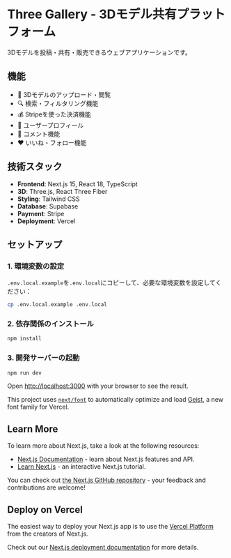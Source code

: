 # Three Gallery - 3Dモデル共有プラットフォーム

3Dモデルを投稿・共有・販売できるウェブアプリケーションです。

## 機能

- 🎨 3Dモデルのアップロード・閲覧
- 🔍 検索・フィルタリング機能
- 💰 Stripeを使った決済機能
- 👤 ユーザープロフィール
- 💬 コメント機能
- ❤️ いいね・フォロー機能

## 技術スタック

- **Frontend**: Next.js 15, React 18, TypeScript
- **3D**: Three.js, React Three Fiber
- **Styling**: Tailwind CSS
- **Database**: Supabase
- **Payment**: Stripe
- **Deployment**: Vercel

## セットアップ

### 1. 環境変数の設定

`.env.local.example`を`.env.local`にコピーして、必要な環境変数を設定してください：

```bash
cp .env.local.example .env.local
```

### 2. 依存関係のインストール

```bash
npm install
```

### 3. 開発サーバーの起動

```bash
npm run dev
```

Open [http://localhost:3000](http://localhost:3000) with your browser to see the result.

This project uses [`next/font`](https://nextjs.org/docs/app/building-your-application/optimizing/fonts) to automatically optimize and load [Geist](https://vercel.com/font), a new font family for Vercel.

## Learn More

To learn more about Next.js, take a look at the following resources:

- [Next.js Documentation](https://nextjs.org/docs) - learn about Next.js features and API.
- [Learn Next.js](https://nextjs.org/learn) - an interactive Next.js tutorial.

You can check out [the Next.js GitHub repository](https://github.com/vercel/next.js) - your feedback and contributions are welcome!

## Deploy on Vercel

The easiest way to deploy your Next.js app is to use the [Vercel Platform](https://vercel.com/new?utm_medium=default-template&filter=next.js&utm_source=create-next-app&utm_campaign=create-next-app-readme) from the creators of Next.js.

Check out our [Next.js deployment documentation](https://nextjs.org/docs/app/building-your-application/deploying) for more details.
